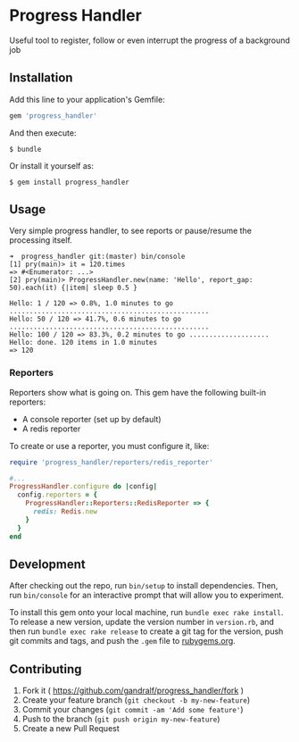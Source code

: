 # Progress Handler

Useful tool to register, follow or even interrupt the progress of a background job 

## Installation

Add this line to your application's Gemfile:

```ruby
gem 'progress_handler'
```

And then execute:

    $ bundle

Or install it yourself as:

    $ gem install progress_handler

## Usage

Very simple progress handler, to see reports or pause/resume the processing itself.

    ➜  progress_handler git:(master) bin/console
    [1] pry(main)> it = 120.times
    => #<Enumerator: ...>
    [2] pry(main)> ProgressHandler.new(name: 'Hello', report_gap: 50).each(it) {|item| sleep 0.5 }
    
    Hello: 1 / 120 => 0.8%, 1.0 minutes to go ..................................................
    Hello: 50 / 120 => 41.7%, 0.6 minutes to go ..................................................
    Hello: 100 / 120 => 83.3%, 0.2 minutes to go ....................
    Hello: done. 120 items in 1.0 minutes
    => 120

### Reporters

Reporters show what is going on. This gem have the following built-in reporters:
- A console reporter (set up by default)
- A redis reporter

To create or use a reporter, you must configure it, like:

```ruby
require 'progress_handler/reporters/redis_reporter'

#...
ProgressHandler.configure do |config|
  config.reporters = {
    ProgressHandler::Reporters::RedisReporter => {
      redis: Redis.new
    }
  }
end
```

## Development

After checking out the repo, run `bin/setup` to install dependencies. Then, run `bin/console` for an interactive prompt 
that will allow you to experiment.

To install this gem onto your local machine, run `bundle exec rake install`. To release a new version, update the 
version number in `version.rb`, and then run `bundle exec rake release` to create a git tag for the version, push git commits and tags, and push the `.gem` file to [rubygems.org](https://rubygems.org).

## Contributing

1. Fork it ( https://github.com/gandralf/progress_handler/fork )
2. Create your feature branch (`git checkout -b my-new-feature`)
3. Commit your changes (`git commit -am 'Add some feature'`)
4. Push to the branch (`git push origin my-new-feature`)
5. Create a new Pull Request
